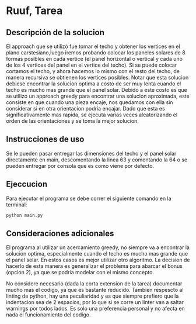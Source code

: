 # Ruuf, Tarea

## Descripción de la solucion

El approach que se utilizó fue tomar el techo y obtener los vertices en el plano carstesiano,luego iremos probando colocar los paneles solares de 8 formas posibles en cada vertice (el panel horizontal o vertical y cada uno de los 4 vertices del panel en el vertice del techo). Si se puede colocar cortamos el techo, y ahora hacemos lo mismo con el resto del techo, de manera recursiva se obtienen los vertices posibles. Notar que esta solucion debiese encontrar la solucion optima a costo de ser muy lenta cuando el techo es mucho mas grande que el panel solar. Debido a este costo es que se utilizo un approach greedy para encontrar una solucion aproximada, este consiste en que cuando una pieza encaje, nos quedamos con ella sin considerar si en otra orientacion podría encajar. Dado que esta es significativamente mas rapida, se ejecuta varias veces aleatorizando el orden de las orientaciones y se toma la mejor solucion.

## Instrucciones de uso

Se le pueden pasar entregar las dimensiones del techo y el panel solar directamente en main, descomentando la linea 63 y comentando la 64 o se pueden entregar por consola que es como viene por defecto.

## Ejeccucion

Para ejecutar el programa se debe correr el siguiente comando en la terminal:

```bash
python main.py
```

## Consideraciones adicionales

El programa al utilizar un acercamiento greedy, no siempre va a encontrar la solucion optima, especialmente cuando el techo es mucho mas grande que el panel solar. En estos casos es mejor utilizar otro algoritmo. La decision de hacerlo de esta manera es generalizar el problema para abarcar el bonus (opcion 2), ya que se podria modelar con el mismo concepto.

No considere necesario (dada la corta extension de la tarea) documentar mucho mas el codigo, ya que es bastante reducido.
Tambien respescto al linting de python, hay una peculiaridad y es que siempre prefiero que la indentacion sea de 2 espacios, por lo que si se corre un linter van a saltar warnings por todos lados. Es solo una preferencia personal y no afecta en nada el funcionamiento del codigo.

